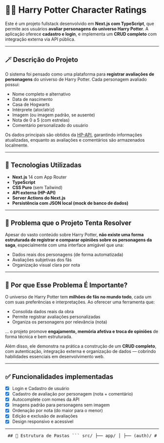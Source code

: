 # 🧙‍♂️ Harry Potter Character Ratings

Este é um projeto fullstack desenvolvido em **Next.js com TypeScript**, que permite aos usuários **avaliar personagens do universo Harry Potter**. A aplicação oferece **cadastro e login**, e implementa um **CRUD completo** com integração externa via API pública.

---

## 🪄 Descrição do Projeto

O sistema foi pensado como uma plataforma para **registrar avaliações de personagens** do universo de Harry Potter. Cada personagem avaliado possui:

- Nome completo e alternativo
- Data de nascimento
- Casa de Hogwarts
- Intérprete (ator/atriz)
- Imagem (ou imagem padrão, se ausente)
- Nota de 0 a 5 (com estrelas)
- Comentário personalizado do usuário

Os dados principais são obtidos da [HP-API](https://hp-api.onrender.com/api/characters), garantindo informações atualizadas, enquanto as avaliações e comentários são armazenados localmente.

---

## 🧩 Tecnologias Utilizadas

- **Next.js** 14 com App Router
- **TypeScript**
- **CSS Puro** (sem Tailwind)
- **API externa (HP-API)**
- **Server Actions do Next.js**
- **Persistência com JSON local (mock de banco de dados)**

---

## 📌 Problema que o Projeto Tenta Resolver

Apesar do vasto conteúdo sobre Harry Potter, **não existe uma forma estruturada de registrar e comparar opiniões sobre os personagens da saga**, especialmente com uma interface amigável que una:

- Dados reais dos personagens (de forma automatizada)
- Avaliações subjetivas dos fãs
- Organização visual clara por nota

---

## 🤔 Por que Esse Problema É Importante?

O universo de Harry Potter tem **milhões de fãs no mundo todo**, cada um com suas preferências e interpretações. Ao oferecer uma ferramenta que:

- Consolida dados reais da obra
- Permite registrar avaliações personalizadas
- Organiza os personagens por relevância (nota)

... o projeto promove **engajamento, memória afetiva e troca de opiniões** de forma técnica e bem estruturada.

Além disso, ele demonstra na prática a construção de um **CRUD completo**, com autenticação, integração externa e organização de dados — cobrindo habilidades essenciais em desenvolvimento web.

---

## ✅ Funcionalidades implementadas

- [x] Login e Cadastro de usuário
- [x] Cadastro de avaliação por personagem (nota + comentário)
- [x] Autocomplete com nomes da API
- [x] Imagens padrão para personagens sem imagem
- [x] Ordenação por nota (do maior para o menor)
- [x] Edição e exclusão de avaliações
- [x] Design responsivo e acessível

---

<pre lang="markdown"> ## 📁 Estrutura de Pastas ``` src/ ├── app/ │ ├── (auth)/ # Páginas de autenticação │ │ ├── create/page.tsx # Página de cadastro de usuário │ │ ├── login/page.tsx # Página de login de usuário │ │ └── layout.tsx # Layout das páginas de login/cadastro │ ├── dashboard/ # Áreas protegidas para usuário logado │ │ ├── create/page.tsx # Formulário para avaliar personagem │ │ ├── edit/[id]/page.tsx # Edição de avaliação existente │ │ └── page.tsx # Página com cards ordenados por nota │ ├── db/ # Banco de dados local simulado │ │ ├── character-db.json │ │ └── usuarios-db.json │ ├── libs/ # Funções auxiliares │ │ ├── add-char.ts │ │ ├── conexao-bd.ts │ │ ├── credentials.ts │ │ ├── hpapi.ts │ │ └── session.ts │ ├── styles/ # Estilos (CSS puro) │ │ ├── autocomplete.css │ │ ├── characters.css │ │ ├── create-character.css │ │ ├── dashboard.css │ │ ├── footer.css │ │ ├── header.css │ │ └── login.css │ ├── ui/ # Componentes de interface │ │ ├── autocompleteInput.tsx │ │ ├── characters.tsx │ │ ├── footer.tsx │ │ └── header.tsx │ ├── globals.css │ ├── layout.tsx │ ├── page.css │ └── page.tsx ├── middleware.ts ├── package.json ├── package-lock.json ├── next.config.ts ├── next-env.d.ts └── tsconfig.json ``` </pre>